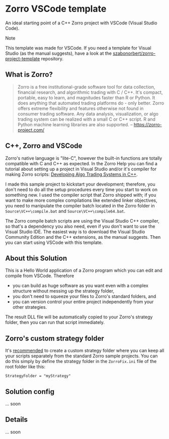 
# Zorro VSCode template
An ideal starting point of a C++ Zorro project with VSCode (Visual Studio Code).<br />

> [!NOTE]
> This template was made for VSCode. If you need a template for Visual Studio (as the manual suggests), have a look at the [szabonorbert/zorro-project-template](https://github.com/szabonorbert/zorro-project-template) repository.</b>

## What is Zorro?
>Zorro is a free institutional-grade software tool for data collection, financial research, and algorithmic trading with C / C++.  It's compact, portable, easy to learn, and magnitudes faster than R or Python. It does anything that automated trading platforms do - only better. Zorro offers extreme flexibility and features otherwise not found in consumer trading software. Any data analysis, visualization, or algo trading system can be realized with a small C or C++ script. R and Python machine learning libraries are also supported. _–_ <https://zorro-project.com/>

## C++, Zorro and VSCode
Zorro's native language is "lite-C", however the built-in functions are totally compatible with C and C++ as expected. In the Zorro Help you can find a tutorial about setting up a project in Visual Studio and/or it's compiler for making Zorro scripts: [Developing Algo Trading Systems in C++](https://zorro-project.com/manual/en/dlls.htm).

I made this sample project to kickstart your development; therefore, you don't need to do all the setup procedures every time you start to work on something new. I used the compiler script that Zorro shipped with; if you want to make more complex compilations like extended linker objectives, you need to manipulate the compiler batch located in the Zorro folder in ```Source\VC++\compile.bat``` and ```Source\VC++\compile64.bat```.

The Zorro compile batch scripts are using the Visual Studio C++ compiler, so that's a dependency you also need, even if you don't want to use the Visual Studio IDE. The easiest way is to download the Visual Studio Community Edition and the C++ extensions, as the manual suggests. Then you can start using VSCode with this template.

## About this Solution

This is a Hello World application of a Zorro program which you can edit and compile from VSCode. Therefore

* you can build as huge software as you want even with a complex structure without messing up the strategy folder,
* you don't need to squeeze your files to Zorro's standard folders, and
* you can version control your entire project independently from your other strategies.

The result DLL file will be automatically copied to your Zorro's strategy folder, then you can run that script immediately.

## Zorro's custom strategy folder

It's [recommended](https://zorro-project.com/manual/en/ini.htm) to create a custom strategy folder where you can keep all your scripts separately from the standard Zorro sample projects. You can do this simply by define the strategy folder in the `ZorroFix.ini` file of the root folder like this:
```
StrategyFolder = "myStrategy"
```

## Solution config

... soon

## Details

... soon